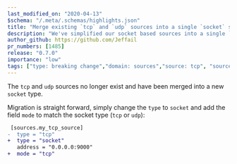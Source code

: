 ```yaml
---
last_modified_on: "2020-04-13"
$schema: "/.meta/.schemas/highlights.json"
title: "Merge existing `tcp` and `udp` sources into a single `socket` source"
description: "We've simplified our socket based sources into a single `socket` source"
author_github: https://github.com/Jeffail
pr_numbers: [1485]
release: "0.7.0"
importance: "low"
tags: ["type: breaking change","domain: sources","source: tcp", "source: udp"]
---
```


The `tcp` and `udp` sources no longer exist and have been merged into a new
`socket` type.

Migration is straight forward, simply change the `type` to `socket` and add the
field `mode` to match the socket type (`tcp` or `udp`):

```diff title="vector.toml"
 [sources.my_tcp_source]
-  type = "tcp"
+  type = "socket"
   address = "0.0.0.0:9000"
+  mode = "tcp"
```



